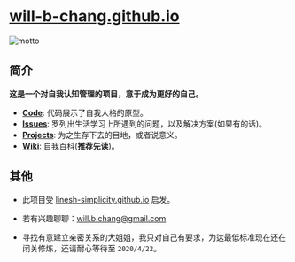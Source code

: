 # [will-b-chang.github.io](https://will-b-chang.github.io)

![motto](https://user-images.githubusercontent.com/14329786/44493435-874dd700-a69a-11e8-9a7c-66ba3693071d.png)

## 简介

**这是一个对自我认知管理的项目，意于成为更好的自己。**

- [**Code**](https://github.com/will-b-chang/will-b-chang.github.io/find/master): 代码展示了自我人格的原型。
- [**Issues**](https://github.com/will-b-chang/will-b-chang.github.io/issues): 罗列出生活学习上所遇到的问题，以及解决方案(如果有的话)。
- [**Projects**](https://github.com/will-b-chang/will-b-chang.github.io/projects): 为之生存下去的目地，或者说意义。
- [**Wiki**](https://github.com/will-b-chang/will-b-chang.github.io/wiki): 自我百科(**推荐先读**)。

## 其他

- 此项目受 [linesh-simplicity.github.io](https://github.com/linesh-simplicity/linesh-simplicity.github.io) 启发。

- 若有兴趣聊聊：[will.b.chang@gmail.com](mailto:will.b.chang@gmail.com)
- 寻找有意建立亲密关系的大姐姐，我只对自己有要求，为达最低标准现在还在闭关修炼，还请耐心等待至 `2020/4/22`。